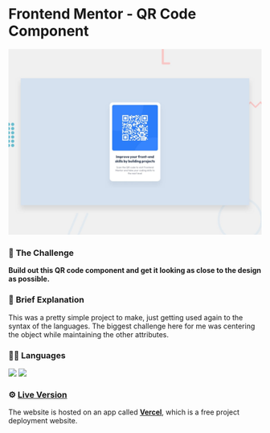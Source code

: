 # Frontend Mentor - QR Code Component

![Design preview for the QR code component coding challenge](./design/desktop-preview.jpg)


### :envelope_with_arrow: **The Challenge**

**Build out this QR code component and get it looking as close to the design as possible.**


### :memo: **Brief Explanation**

This was a pretty simple project to make, just getting used again to the syntax of the languages. The biggest challenge here for me was centering the object while maintaining the other attributes.

### 👩‍💻 Languages

<img src="https://img.shields.io/badge/HTML5-E34F26?style=for-the-badge&logo=html5&logoColor=white" />
<img src="https://img.shields.io/badge/CSS3-1572B6?style=for-the-badge&logo=css3&logoColor=white" />


### ⚙️ **<a href="https://qr-code-component-weld.vercel.app/" target="_blank">Live Version</a>**

The website is hosted on an app called **[Vercel](https://vercel.com/)**, which is a free project deployment website.
